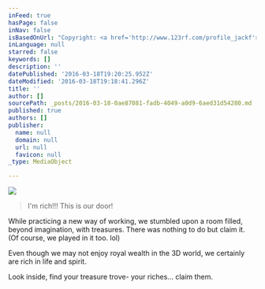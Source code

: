 ```yaml
---
inFeed: true
hasPage: false
inNav: false
isBasedOnUrl: "Copyright: <a href='http://www.123rf.com/profile_jackf'>jackf / 123RF Stock Photo</a>"
inLanguage: null
starred: false
keywords: []
description: ''
datePublished: '2016-03-18T19:20:25.952Z'
dateModified: '2016-03-18T19:18:41.296Z'
title: ''
author: []
sourcePath: _posts/2016-03-18-0ae87081-fadb-4049-a0d9-6aed31d54280.md
published: true
authors: []
publisher:
  name: null
  domain: null
  url: null
  favicon: null
_type: MediaObject

---
```

![](https://the-grid-user-content.s3-us-west-2.amazonaws.com/08a8f571-fee3-4485-86c3-340a29ca2069.jpg)

> I'm rich!!! This is our door! 

While practicing a new way of working, we stumbled upon a room filled, beyond imagination, with treasures. There was nothing to do but claim it. (Of course, we played in it too. lol)

Even though we may not enjoy royal wealth in the 3D world, we certainly are rich in life and spirit. 

Look inside, find your treasure trove- your riches... claim them.